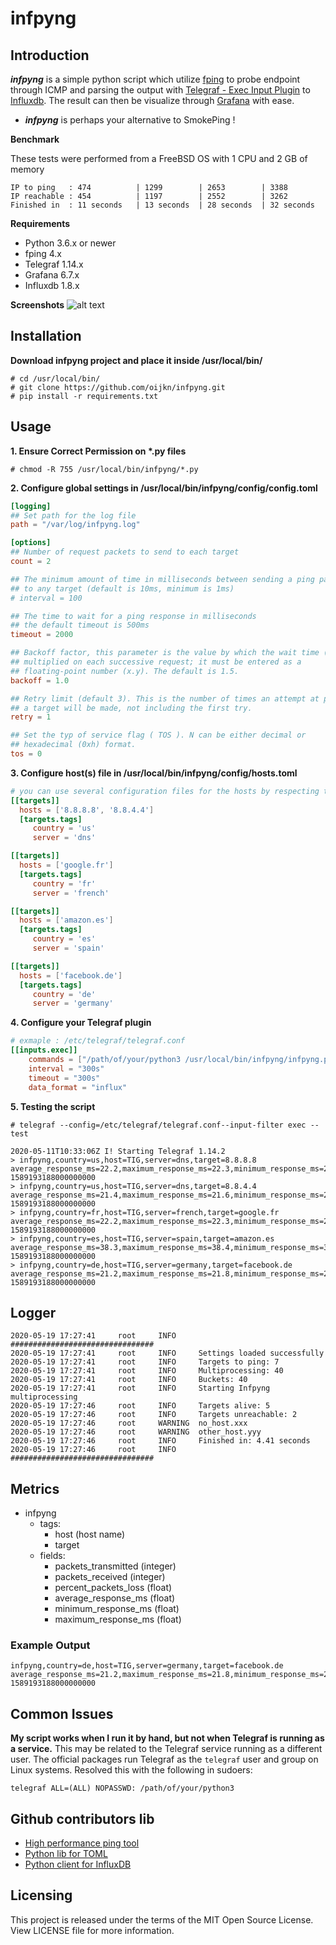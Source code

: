 # infpyng

## Introduction

***infpyng*** is a simple python script which utilize [fping](https://fping.org/) to probe endpoint through ICMP and parsing the output with [Telegraf - Exec Input Plugin](https://github.com/influxdata/telegraf/tree/master/plugins/inputs/exec) to [Influxdb](https://github.com/influxdata/influxdb). The result can then be visualize through [Grafana](https://grafana.com/) with ease.
- ***infpyng*** is perhaps your alternative to SmokePing !

**Benchmark**

These tests were performed from a FreeBSD OS with 1 CPU and 2 GB of memory
```
IP to ping   : 474          | 1299        | 2653        | 3388
IP reachable : 454          | 1197        | 2552        | 3262
Finished in  : 11 seconds   | 13 seconds  | 28 seconds  | 32 seconds
```

**Requirements**
- Python 3.6.x or newer
- fping 4.x
- Telegraf 1.14.x
- Grafana 6.7.x
- Influxdb 1.8.x

**Screenshots**
![alt text](ping-monitor-infpyng.png)

## Installation
**Download infpyng project and place it inside /usr/local/bin/**
```
# cd /usr/local/bin/
# git clone https://github.com/oijkn/infpyng.git
# pip install -r requirements.txt
```

## Usage
**1. Ensure Correct Permission on \*.py files**
```
# chmod -R 755 /usr/local/bin/infpyng/*.py
```

**2. Configure global settings in /usr/local/bin/infpyng/config/config.toml**
```toml
[logging]
## Set path for the log file
path = "/var/log/infpyng.log"

[options]
## Number of request packets to send to each target
count = 2

## The minimum amount of time in milliseconds between sending a ping packet
## to any target (default is 10ms, minimum is 1ms)
# interval = 100

## The time to wait for a ping response in milliseconds
## the default timeout is 500ms
timeout = 2000

## Backoff factor, this parameter is the value by which the wait time (-t) is
## multiplied on each successive request; it must be entered as a
## floating-point number (x.y). The default is 1.5.
backoff = 1.0

## Retry limit (default 3). This is the number of times an attempt at pinging
## a target will be made, not including the first try.
retry = 1

## Set the typ of service flag ( TOS ). N can be either decimal or
## hexadecimal (0xh) format.
tos = 0
```

**3. Configure host(s) file in /usr/local/bin/infpyng/config/hosts.toml**
```toml
# you can use several configuration files for the hosts by respecting the structure as follows
[[targets]]
  hosts = ['8.8.8.8', '8.8.4.4']
  [targets.tags]
     country = 'us'
     server = 'dns'

[[targets]]
  hosts = ['google.fr']
  [targets.tags]
     country = 'fr'
     server = 'french'

[[targets]]
  hosts = ['amazon.es']
  [targets.tags]
     country = 'es'
     server = 'spain'

[[targets]]
  hosts = ['facebook.de']
  [targets.tags]
     country = 'de'
     server = 'germany'
```

**4. Configure your Telegraf plugin**
```toml
# exmaple : /etc/telegraf/telegraf.conf
[[inputs.exec]]
    commands = ["/path/of/your/python3 /usr/local/bin/infpyng/infpyng.py"]
    interval = "300s"
    timeout = "300s"
    data_format = "influx"
```

**5. Testing the script**
```
# telegraf --config=/etc/telegraf/telegraf.conf--input-filter exec --test

2020-05-11T10:33:06Z I! Starting Telegraf 1.14.2
> infpyng,country=us,host=TIG,server=dns,target=8.8.8.8 average_response_ms=22.2,maximum_response_ms=22.3,minimum_response_ms=22.2,packets_received=2i,packets_transmitted=2i,percent_packet_loss=0i 1589193188000000000
> infpyng,country=us,host=TIG,server=dns,target=8.8.4.4 average_response_ms=21.4,maximum_response_ms=21.6,minimum_response_ms=21.2,packets_received=2i,packets_transmitted=2i,percent_packet_loss=0i 1589193188000000000
> infpyng,country=fr,host=TIG,server=french,target=google.fr average_response_ms=22.2,maximum_response_ms=22.3,minimum_response_ms=22,packets_received=2i,packets_transmitted=2i,percent_packet_loss=0i 1589193188000000000
> infpyng,country=es,host=TIG,server=spain,target=amazon.es average_response_ms=38.3,maximum_response_ms=38.4,minimum_response_ms=38.2,packets_received=2i,packets_transmitted=2i,percent_packet_loss=0i 1589193188000000000
> infpyng,country=de,host=TIG,server=germany,target=facebook.de average_response_ms=21.2,maximum_response_ms=21.8,minimum_response_ms=20.7,packets_received=2i,packets_transmitted=2i,percent_packet_loss=0i 1589193188000000000
```

## Logger
```
2020-05-19 17:27:41     root     INFO     ################################
2020-05-19 17:27:41     root     INFO     Settings loaded successfully
2020-05-19 17:27:41     root     INFO     Targets to ping: 7
2020-05-19 17:27:41     root     INFO     Multiprocessing: 40
2020-05-19 17:27:41     root     INFO     Buckets: 40
2020-05-19 17:27:41     root     INFO     Starting Infpyng multiprocessing
2020-05-19 17:27:46     root     INFO     Targets alive: 5
2020-05-19 17:27:46     root     INFO     Targets unreachable: 2
2020-05-19 17:27:46     root     WARNING  no_host.xxx
2020-05-19 17:27:46     root     WARNING  other_host.yyy
2020-05-19 17:27:46     root     INFO     Finished in: 4.41 seconds
2020-05-19 17:27:46     root     INFO     ################################
```

## Metrics

- infpyng
  - tags:
    - host (host name)
    - target
  - fields:
    - packets_transmitted (integer)
    - packets_received (integer)
    - percent_packets_loss (float)
    - average_response_ms (float)
    - minimum_response_ms (float)
    - maximum_response_ms (float)

### Example Output
```
infpyng,country=de,host=TIG,server=germany,target=facebook.de average_response_ms=21.2,maximum_response_ms=21.8,minimum_response_ms=20.7,packets_received=2i,packets_transmitted=2i,percent_packet_loss=0i 1589193188000000000
```

## Common Issues

**My script works when I run it by hand, but not when Telegraf is running as a service.**
This may be related to the Telegraf service running as a different user. The official packages run Telegraf as the `telegraf` user and group on Linux systems. Resolved this with the following in sudoers:
```
telegraf ALL=(ALL) NOPASSWD: /path/of/your/python3
```

## Github contributors lib
- [High performance ping tool](https://github.com/schweikert/fping)
- [Python lib for TOML](https://github.com/uiri/toml)
- [Python client for InfluxDB](https://github.com/influxdata/influxdb-python)

## Licensing

This project is released under the terms of the MIT Open Source License. View LICENSE file for more information.
